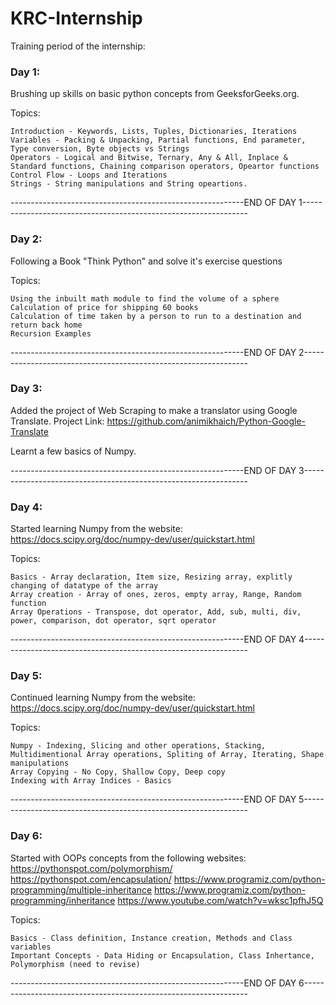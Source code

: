 # KRC-Internship

Training period of the internship:

### Day 1:

Brushing up skills on basic python concepts from GeeksforGeeks.org.

  Topics:
  
    Introduction - Keywords, Lists, Tuples, Dictionaries, Iterations
    Variables - Packing & Unpacking, Partial functions, End parameter, Type conversion, Byte objects vs Strings
    Operators - Logical and Bitwise, Ternary, Any & All, Inplace & Standard functions, Chaining comparison operators, Opeartor functions
    Control Flow - Loops and Iterations
    Strings - String manipulations and String opeartions.

----------------------------------------------------------END OF DAY 1----------------------------------------------------------------

### Day 2:

Following a Book "Think Python" and solve it's exercise questions

  Topics:
  
    Using the inbuilt math module to find the volume of a sphere
    Calculation of price for shipping 60 books
    Calculation of time taken by a person to run to a destination and return back home
    Recursion Examples

----------------------------------------------------------END OF DAY 2----------------------------------------------------------------

### Day 3:

Added the project of Web Scraping to make a translator using Google Translate.
Project Link: https://github.com/animikhaich/Python-Google-Translate

Learnt a few basics of Numpy.

----------------------------------------------------------END OF DAY 3----------------------------------------------------------------

### Day 4:

Started learning Numpy from the website: https://docs.scipy.org/doc/numpy-dev/user/quickstart.html

  Topics:
  
    Basics - Array declaration, Item size, Resizing array, explitly changing of datatype of the array
    Array creation - Array of ones, zeros, empty array, Range, Random function
    Array Operations - Transpose, dot operator, Add, sub, multi, div, power, comparison, dot operator, sqrt operator

----------------------------------------------------------END OF DAY 4----------------------------------------------------------------

### Day 5:

Continued learning Numpy from the website: https://docs.scipy.org/doc/numpy-dev/user/quickstart.html

  Topics:
  
    Numpy - Indexing, Slicing and other operations, Stacking, Multidimentional Array operations, Spliting of Array, Iterating, Shape manipulations
    Array Copying - No Copy, Shallow Copy, Deep copy
    Indexing with Array Indices - Basics
    
----------------------------------------------------------END OF DAY 5----------------------------------------------------------------

### Day 6:

Started with OOPs concepts from the following websites:
https://pythonspot.com/polymorphism/ 
https://pythonspot.com/encapsulation/ 
https://www.programiz.com/python-programming/multiple-inheritance 
https://www.programiz.com/python-programming/inheritance 
https://www.youtube.com/watch?v=wksc1pfhJ5Q 

  Topics:
  
    Basics - Class definition, Instance creation, Methods and Class variables
    Important Concepts - Data Hiding or Encapsulation, Class Inhertance, Polymorphism (need to revise)
    
----------------------------------------------------------END OF DAY 6----------------------------------------------------------------
